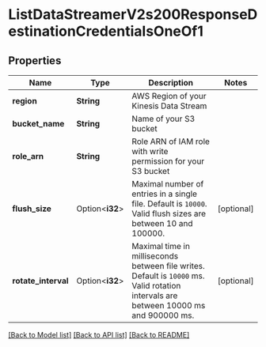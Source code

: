 # ListDataStreamerV2s200ResponseDestinationCredentialsOneOf1

## Properties

Name | Type | Description | Notes
------------ | ------------- | ------------- | -------------
**region** | **String** | AWS Region of your Kinesis Data Stream | 
**bucket_name** | **String** | Name of your S3 bucket | 
**role_arn** | **String** | Role ARN of IAM role with write permission for your S3 bucket | 
**flush_size** | Option<**i32**> | Maximal number of entries in a single file. Default is `10000`. Valid flush sizes are between 10 and 100000. | [optional]
**rotate_interval** | Option<**i32**> | Maximal time in milliseconds between file writes. Default is `10000` ms. Valid rotation intervals are between 10000 ms and 900000 ms. | [optional]

[[Back to Model list]](../README.md#documentation-for-models) [[Back to API list]](../README.md#documentation-for-api-endpoints) [[Back to README]](../README.md)


